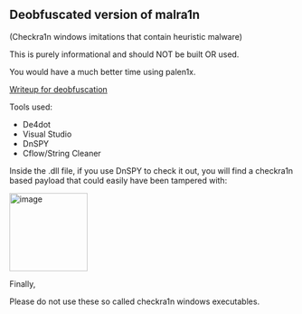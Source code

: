 ## Deobfuscated version of malra1n


(Checkra1n windows imitations that contain heuristic malware)


This is purely informational and should NOT be built OR used.


You would have a much better time using palen1x.


[Writeup for deobfuscation](https://procursus.social/@r0se/112329954297807762)

Tools used:
- De4dot
- Visual Studio
- DnSPY
- Cflow/String Cleaner


Inside the .dll file, if you use DnSPY to check it out, you will find a checkra1n based payload that could easily have been tampered with:

<img width="138" alt="image" src="https://github.com/wynwxst/malra1n/assets/57133270/1744e709-d166-4994-bc3a-1235cc51eba8">


Finally, 


Please do not use these so called checkra1n windows executables.
